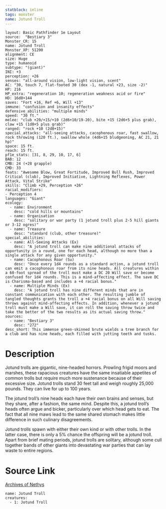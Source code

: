 ```yaml
---
statblock: inline
tags: monster
name: Jotund Troll
---
```

```statblock
layout: Basic Pathfinder 1e Layout
source:  "Bestiary 3"
Monster_CR: 15
name: Jotund Troll
Monster_XP: 51200
alignment: CE
size: Huge
type: humanoid
subtype: "(giant)"
INI: +3
perception: +26
senses: "all-around vision, low-light vision, scent"
AC: "30, touch 7, flat-footed 30 (dex -1, natural +23, size -2)"
HP: 216
HP_extra: "regeneration 10; regeneration weakness acid or fire"
HD: 16d8+144
saves: "Fort +16, Ref +6, Will +13"
immune: "confusion and insanity effects"
defensive_abilities: "multiple minds"
speed: "30 ft."
melee: "club +20/+15/+10 (2d6+10/19-20), bite +15 (2d6+5 plus grab), claw +15 (1d8+5 plus grab)"
ranged: "rock +10 (2d8+15)"
special_attacks: "all-seeing attacks, cacophonous roar, fast swallow, rock throwing (120 ft.), swallow whole (4d6+15 bludgeoning, AC 21, 21 hp)"
space: 15 ft.
reach: 15 ft.
pf1e_stats: [31, 8, 29, 10, 17, 6]
BAB: 12
CMB: 24 (+28 grapple)
CMD: 33
feats: "Awesome Blow, Great Fortitude, Improved Bull Rush, Improved Critical (club), Improved Initiative, Lightning Reflexes, Power Attack, Vital Strike"
skills: "Climb +29, Perception +26"
racial_modifiers:
- Perception 4
languages: "Giant"
ecology:
  - name: Environment
    desc: "cold hills or mountains"
  - name: Organisation
    desc: "solitary or war party (1 jotund troll plus 2-5 hill giants or 3-12 ogres)"
  - name: Treasure
    desc: "standard (club, other treasure)"
special_abilities:
  - name: All-Seeing Attacks (Ex)
    desc: "A jotund troll can make nine additional attacks of opportunity in a round, one for each head, although no more than a single attack for any given opportunity."
  - name: Cacophonous Roar (Su)
    desc: "Once every 1d4 rounds as a standard action, a jotund troll can emit a cacophonous roar from its nine heads. All creatures within a 60-foot spread of the troll must make a DC 20 Will save or become confused for 1d4 rounds. This is a mind-affecting effect. The save DC is Charisma-based and includes a +4 racial bonus."
  - name: Multiple Minds (Ex)
    desc: "A jotund troll has nine different minds that are in constant communication with each other. The resulting jumble of tangled thoughts grants the troll a +4 racial bonus on all Will saving throws against mind-affecting effects. In addition, whenever a jotund troll must make a Will save, it can roll the saving throw twice and take the better of the two results as its actual saving throw."
sources:
  - name: "Bestiary 3"
    desc: "272"
desc_short: This immense green-skinned brute wields a tree branch for a club and has nine heads, each filled with jutting teeth and tusks.
```
# Description
Jotund trolls are gigantic, nine-headed horrors. Prowling frigid moors and marshes, these rapacious creatures have the same insatiable appetites of common trolls but require much more sustenance because of their excessive size. Jotund trolls stand 30 feet tall and weigh roughly 25,000 pounds. They can live for up to 100 years.

The jotund troll’s nine heads each have their own brains and senses, but they share, after a fashion, the same mind. Despite this, a jotund troll’s heads often argue and bicker, particularly over which head gets to eat. The fact that all nine maws lead to the same shared stomach makes little difference in such culinary disagreements.

Jotund trolls spawn with either their own kind or with other trolls. In the latter case, there is only a 5% chance the offspring will be a jotund troll. Apart from brief mating periods, jotund trolls are solitary, although some cull together bands of other giants into devastating war parties that can lay waste to entire regions.
# Source Link
[Archives of Nethys](https://aonprd.com/MonsterDisplay.aspx?ItemName=Jotund%20Troll)
```encounter-table
name: Jotund Troll
creatures:
  - 1: Jotund Troll
```
